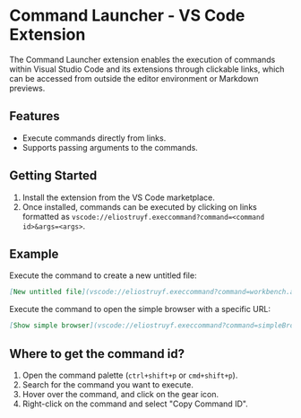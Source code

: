 # Command Launcher - VS Code Extension

The Command Launcher extension enables the execution of commands within Visual Studio Code and its extensions through clickable links, which can be accessed from outside the editor environment or Markdown previews.

## Features

- Execute commands directly from links.
- Supports passing arguments to the commands.

## Getting Started

1. Install the extension from the VS Code marketplace.
2. Once installed, commands can be executed by clicking on links formatted as `vscode://eliostruyf.execcommand?command=<command id>&args=<args>`.

## Example

Execute the command to create a new untitled file:

```md
[New untitled file](vscode://eliostruyf.execcommand?command=workbench.action.files.newUntitledFile)
```

Execute the command to open the simple browser with a specific URL:

```md
[Show simple browser](vscode://eliostruyf.execcommand?command=simpleBrowser.show&args=https://frontmatter.codes/)
```

## Where to get the command id?

1. Open the command palette (`ctrl+shift+p` or `cmd+shift+p`).
2. Search for the command you want to execute.
3. Hover over the command, and click on the gear icon.
4. Right-click on the command and select "Copy Command ID".

